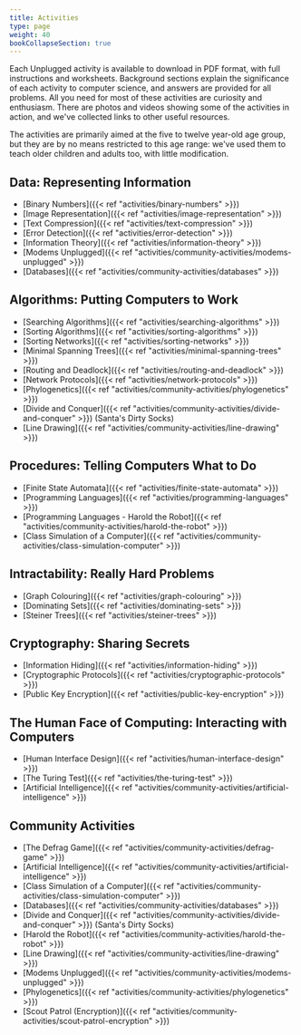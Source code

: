 ```yaml
---
title: Activities
type: page
weight: 40
bookCollapseSection: true
---
```


Each Unplugged activity is available to download in PDF format, with full instructions and worksheets.
Background sections explain the significance of each activity to computer science, and answers are provided for all problems.
All you need for most of these activities are curiosity and enthusiasm.
There are photos and videos showing some of the activities in action, and we've collected links to other useful resources.


The activities are primarily aimed at the five to twelve year-old age group, but they are by no means restricted to this age range: we've used them to teach older children and adults too, with little modification.

## Data: Representing Information

- [Binary Numbers]({{< ref "activities/binary-numbers" >}})
- [Image Representation]({{< ref "activities/image-representation" >}})
- [Text Compression]({{< ref "activities/text-compression" >}})
- [Error Detection]({{< ref "activities/error-detection" >}})
- [Information Theory]({{< ref "activities/information-theory" >}})
- [Modems Unplugged]({{< ref "activities/community-activities/modems-unplugged" >}})
- [Databases]({{< ref "activities/community-activities/databases" >}})

## Algorithms: Putting Computers to Work

- [Searching Algorithms]({{< ref "activities/searching-algorithms" >}})
- [Sorting Algorithms]({{< ref "activities/sorting-algorithms" >}})
- [Sorting Networks]({{< ref "activities/sorting-networks" >}})
- [Minimal Spanning Trees]({{< ref "activities/minimal-spanning-trees" >}})
- [Routing and Deadlock]({{< ref "activities/routing-and-deadlock" >}})
- [Network Protocols]({{< ref "activities/network-protocols" >}})
- [Phylogenetics]({{< ref "activities/community-activities/phylogenetics" >}})
- [Divide and Conquer]({{< ref "activities/community-activities/divide-and-conquer" >}}) (Santa's Dirty Socks)
- [Line Drawing]({{< ref "activities/community-activities/line-drawing" >}})

## Procedures: Telling Computers What to Do

- [Finite State Automata]({{< ref "activities/finite-state-automata" >}})
- [Programming Languages]({{< ref "activities/programming-languages" >}})
- [Programming Languages - Harold the Robot]({{< ref "activities/community-activities/harold-the-robot" >}})
- [Class Simulation of a Computer]({{< ref "activities/community-activities/class-simulation-computer" >}})

## Intractability: Really Hard Problems

- [Graph Colouring]({{< ref "activities/graph-colouring" >}})
- [Dominating Sets]({{< ref "activities/dominating-sets" >}})
- [Steiner Trees]({{< ref "activities/steiner-trees" >}})

## Cryptography: Sharing Secrets

- [Information Hiding]({{< ref "activities/information-hiding" >}})
- [Cryptographic Protocols]({{< ref "activities/cryptographic-protocols" >}})
- [Public Key Encryption]({{< ref "activities/public-key-encryption" >}})

## The Human Face of Computing: Interacting with Computers

- [Human Interface Design]({{< ref "activities/human-interface-design" >}})
- [The Turing Test]({{< ref "activities/the-turing-test" >}})
- [Artificial Intelligence]({{< ref "activities/community-activities/artificial-intelligence" >}})

## Community Activities

- [The Defrag Game]({{< ref "activities/community-activities/defrag-game" >}})
- [Artificial Intelligence]({{< ref "activities/community-activities/artificial-intelligence" >}})
- [Class Simulation of a Computer]({{< ref "activities/community-activities/class-simulation-computer" >}})
- [Databases]({{< ref "activities/community-activities/databases" >}})
- [Divide and Conquer]({{< ref "activities/community-activities/divide-and-conquer" >}}) (Santa's Dirty Socks)
- [Harold the Robot]({{< ref "activities/community-activities/harold-the-robot" >}})
- [Line Drawing]({{< ref "activities/community-activities/line-drawing" >}})
- [Modems Unplugged]({{< ref "activities/community-activities/modems-unplugged" >}})
- [Phylogenetics]({{< ref "activities/community-activities/phylogenetics" >}})
- [Scout Patrol (Encryption)]({{< ref "activities/community-activities/scout-patrol-encryption" >}})
